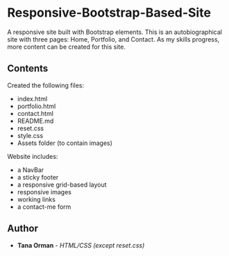 # Responsive-Bootstrap-Based-Site
A responsive site built with Bootstrap elements. This is an autobiographical site with three pages: Home, Portfolio, and Contact. As my skills progress, more content can be created for this site.

## Contents

Created the following files:
* index.html
* portfolio.html
* contact.html
* README.md
* reset.css
* style.css
* Assets folder (to contain images)

Website includes:
* a NavBar
* a sticky footer
* a responsive grid-based layout
* responsive images
* working links
* a contact-me form 

## Author

* **Tana Orman** - *HTML/CSS (except reset.css)*

